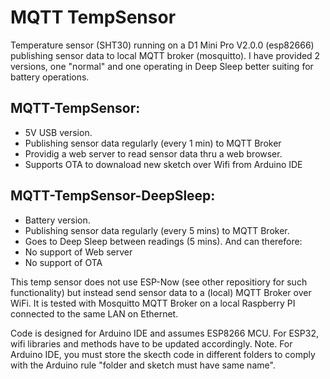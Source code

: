 # MQTT TempSensor
Temperature sensor (SHT30) running on a D1 Mini Pro V2.0.0 (esp82666) publishing sensor data to local MQTT broker (mosquitto). I have provided 2 versions, one "normal" and one operating in Deep Sleep better suiting for battery operations.

## MQTT-TempSensor:
- 5V USB version.
- Publishing sensor data regularly (every 1 min) to MQTT Broker
- Providig a web server to read sensor data thru a web browser.
- Supports OTA to downaload new sketch over Wifi from Arduino IDE

## MQTT-TempSensor-DeepSleep:
- Battery version.
- Publishing sensor data regularly (every 5 mins) to MQTT Broker.
- Goes to Deep Sleep between readings (5 mins). And can therefore:
- No support of Web server
- No support of OTA

This temp sensor does not use ESP-Now (see other repositiory for such functionality) but instead send sensor data to a (local) MQTT Broker over WiFi. It is tested with Mosquitto MQTT Broker on a local Raspberry PI connected to the same LAN on Ethernet.

Code is designed for Arduino IDE and assumes ESP8266 MCU. For ESP32, wifi libraries and methods have to be updated accordingly. 
Note. For Arduino IDE, you must store the skecth code in different folders to comply with the Arduino rule "folder and sketch must have same name".
